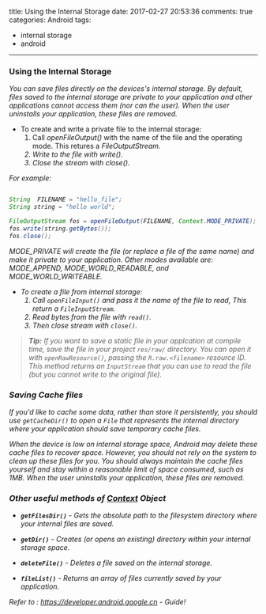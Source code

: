 title: Using the Internal Storage
date: 2017-02-27 20:53:36
comments: true
categories: Android
tags:
- internal storage
- android
---

### Using the Internal Storage

_You can save files directly on the devices's internal storage. By default, files saved to the internal storage are private to your application and other applications cannot access them (nor can the user). When the user uninstalls your application, these files are removed._

* To create and write a private file to the internal storage:
	1. Call <em>openFileOutput()</em> with the name of the file and the operating mode. This retures a <em>FileOutputStream</mark>.
	2. Write to the file with <em>write()</em>.
	3. Close the stream with <em>close()</em>.

For example:
```java

String  FILENAME = "hello_file";
String string = "hello world";

FileOutputStream fos = openFileOutput(FILENAME, Context.MODE_PRIVATE);
fos.write(string.getBytes());
fos.close();

```
<em>MODE_PRIVATE</em> will create the file (or replace a file of the same name) and make it private to your application. Other modes available are: <em>MODE_APPEND, MODE_WORLD_READABLE, and MODE_WORLD_WRITEABLE</em>.

* To create a file from internal storage:
	1. Call `openFileInput()` and pass it the name of the file to read, This return a `FileInputStream`.
	2. Read bytes from the file with `read()`.
	3. Then close stream with `close()`.

><b>Tip:</b> If you want to save a static file in your applcation at compile time, save the file in your project `res/raw/` directory. You can open it with `openRawResource()`, passing the `R.raw.<filename>` resource ID. This method returns an `InputStream` that you can use to read the file (but you cannot write to the original file).

### Saving Cache files
If you'd like to cache some data, rather than store it persistently, you should use `getCacheDir()` to open a `File` that represents the internal directory where your application should save temporary cache files.

When the device is low on internal storage space, Android may delete these cache files to recover space. However, you should not rely on the system to clean up these files for you. You should always maintain the cache files yourself and stay within a reasonable limit of space consumed, such as 1MB. When the user uninstalls your application, these files are removed.

### Other useful methods of <ins>Context</ins> Object

* <b> `getFilesDir()`</b> - Gets the absolute path to the filesystem directory where your internal files are saved.

* <b> `getDir()`</b> - Creates (or opens an existing) directory within your internal storage space.

* <b> `deleteFile()`</b> - Deletes a file saved on the internal storage.

* <b> `fileList()`</b> - Returns an array of files currently saved by your application.

Refer to : https://developer.android.google.cn - Guide!